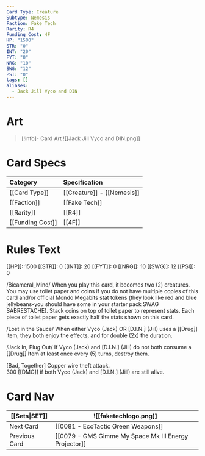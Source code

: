 ```yaml
---
Card Type: Creature
Subtype: Nemesis
Faction: Fake Tech
Rarity: R4
Funding Cost: 4F
HP: "1500"
STR: "0"
INT: "20"
FYT: "0"
NRG: "10"
SWG: "12"
PSI: "0"
tags: []
aliases:
  - Jack Jill Vyco and DIN
---
```

# Art

> [!info]- Card Art
> ![[Jack Jill Vyco and DIN.png]]

# Card Specs

| Category | Specification| 
| :--- | :--- |
| [[Card Type]] | [[Creature]] - [[Nemesis]] |  
| [[Faction]] | [[Fake Tech]] | 
| [[Rarity]] | [[R4]] |  
| [[Funding Cost]] | [[4F]] |  

# Rules Text  

[[HP]]: 1500 [[STR]]: 0 [[INT]]: 20 [[FYT]]: 0 [[NRG]]: 10 [[SWG]]: 12 [[PSI]]: 0  

/Bicameral_Mind/ When you play this card, it becomes two (2) creatures. You may use toilet paper and coins if you do not have multiple copies of this card and/or official Mondo Megabits stat tokens (they look like red and blue jellybeans-you should have some in your starter pack SWAG SABRESTACHE). Stack coins on top of toilet paper to represent stats. Each piece of toilet paper gets exactly half the stats shown on this card.  

/Lost in the Sauce/ When either Vyco (Jack) OR [D.I.N.] (Jill) uses a [[Drug]] item, they both enjoy the effects, and for double (2x) the duration.  

/Jack In, Plug Out/ If Vyco (Jack) and [D.I.N.] (Jill) do not both consume a [[Drug]] Item at least once every (5) turns, destroy them.  

[Bad, Together] Copper wire theft attack.  
300 [[DMG]] if both Vyco (Jack) and [D.I.N.] (Jill) are still alive.  

# Card Nav

| [[Sets\|SET]]           | ![[faketechlogo.png]]          |
| ------------- | ------------------------------ |
| Next Card     | [[0081 - EcoTactic Green Weapons]] |
| Previous Card | [[0079 - GMS Gimme My Space Mk III Energy Projector]]         |


